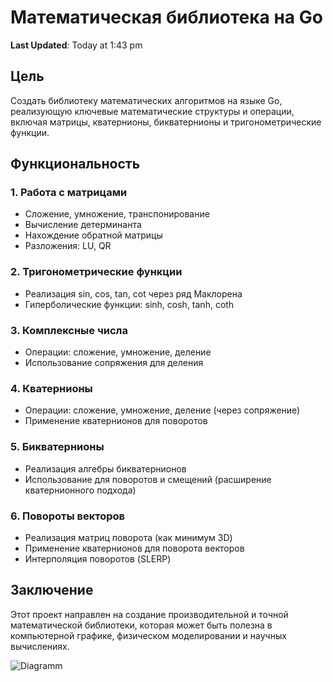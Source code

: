 # Математическая библиотека на Go

**Last Updated**: Today at 1:43 pm

## Цель
Создать библиотеку математических алгоритмов на языке Go, реализующую ключевые математические структуры и операции, включая матрицы, кватернионы, бикватернионы и тригонометрические функции.

## Функциональность

### 1. Работа с матрицами
- Сложение, умножение, транспонирование
- Вычисление детерминанта
- Нахождение обратной матрицы
- Разложения: LU, QR

### 2. Тригонометрические функции
- Реализация sin, cos, tan, cot через ряд Маклорена
- Гиперболические функции: sinh, cosh, tanh, coth

### 3. Комплексные числа
- Операции: сложение, умножение, деление
- Использование сопряжения для деления

### 4. Кватернионы
- Операции: сложение, умножение, деление (через сопряжение)
- Применение кватернионов для поворотов

### 5. Бикватернионы
- Реализация алгебры бикватернионов
- Использование для поворотов и смещений (расширение кватернионного подхода)

### 6. Повороты векторов
- Реализация матриц поворота (как минимум 3D)
- Применение кватернионов для поворота векторов
- Интерполяция поворотов (SLERP)

## Заключение
Этот проект направлен на создание производительной и точной математической библиотеки, которая может быть полезна в компьютерной графике, физическом моделировании и научных вычислениях.


![Diagramm](MathLib.png)
